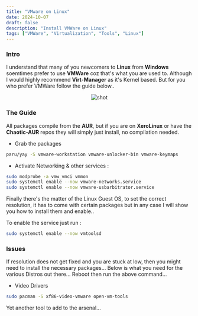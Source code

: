 ```yaml
---
title: "VMware on Linux"
date: 2024-10-07
draft: false
description: "Install VMWare on Linux"
tags: ["VMWare", "Virtualization", "Tools", "Linux"]
---
```

### Intro

I understand that many of you newcomers to **Linux** from **Windows** soemtimes prefer to use **VMWare** coz that's what you are used to. Although I would highly recommend **Virt-Manager** as it's Kernel based. But for you who prefer VMWare follow the guide below..

<p align="center">
    <img src="https://i.imgur.com/FDUoyg6.png" alt="shot">
</p>

### The Guide

All packages compile from the **AUR**, but if you are on **XeroLinux** or have the **Chaotic-AUR** repos they will simply just install, no compilation needed.

- Grab the packages

```Bash
paru/yay -S vmware-workstation vmware-unlocker-bin vmware-keymaps
```

- Activate Networking & other services :

```Bash
sudo modprobe -a vmw_vmci vmmon
sudo systemctl enable --now vmware-networks.service
sudo systemctl enable --now vmware-usbarbitrator.service
```

Finally there's the matter of the Linux Guest OS, to set the correct resolution, it has to come with certain packages but in any case I will show you how to install them and enable..

To enable the service just run :

```Bash
sudo systemctl enable --now vmtoolsd
```

### Issues

If resolution does not get fixed and you are stuck at low, then you might need to install the necessary packages... Below is what you need for the various Distros out there... Reboot then run the above command...

- Video Drivers

```Bash
sudo pacman -S xf86-video-vmware open-vm-tools
```

Yet another tool to add to the arsenal...
